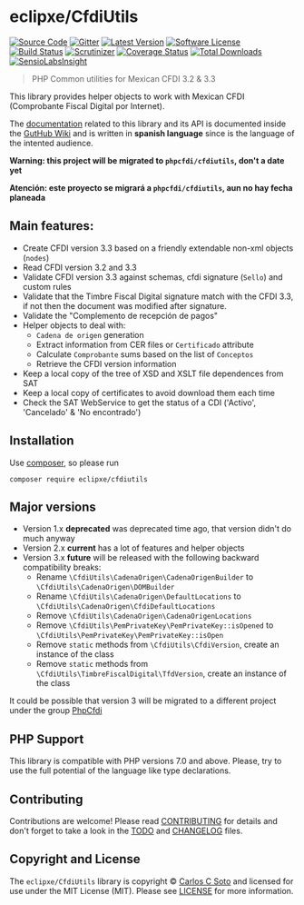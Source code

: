 # eclipxe/CfdiUtils

[![Source Code][badge-source]][source]
[![Gitter][badge-gitter]][gitter]
[![Latest Version][badge-release]][release]
[![Software License][badge-license]][license]
[![Build Status][badge-build]][build]
[![Scrutinizer][badge-quality]][quality]
[![Coverage Status][badge-coverage]][coverage]
[![Total Downloads][badge-downloads]][downloads]
[![SensioLabsInsight][badge-sensiolabs]][sensiolabs]

> PHP Common utilities for Mexican CFDI 3.2 & 3.3

This library provides helper objects to work with Mexican CFDI (Comprobante Fiscal Digital por Internet).

The [documentation] related to this library and its API is documented inside the [GutHub Wiki][documentation]
and is written in **spanish language** since is the language of the intented audience.

**Warning: this project will be migrated to `phpcfdi/cfdiutils`, don't a date yet**

**Atención: este proyecto se migrará a `phpcfdi/cfdiutils`, aun no hay fecha planeada**

## Main features:

- Create CFDI version 3.3 based on a friendly extendable non-xml objects (`nodes`)
- Read CFDI version 3.2 and 3.3
- Validate CFDI version 3.3 against schemas, cfdi signature (`Sello`) and custom rules
- Validate that the Timbre Fiscal Digital signature match with the CFDI 3.3,
  if not then the document was modified after signature.
- Validate the "Complemento de recepción de pagos"
- Helper objects to deal with:
    - `Cadena de origen` generation
    - Extract information from CER files or `Certificado` attribute
    - Calculate `Comprobante` sums based on the list of `Conceptos`
    - Retrieve the CFDI version information
- Keep a local copy of the tree of XSD and XSLT file dependences from SAT
- Keep a local copy of certificates to avoid download them each time
- Check the SAT WebService to get the status of a CDI ('Activo', 'Cancelado' & 'No encontrado') 


## Installation

Use [composer](https://getcomposer.org/), so please run
```shell
composer require eclipxe/cfdiutils
```


## Major versions

- Version 1.x **deprecated** was deprecated time ago, that version didn't do much anyway
- Version 2.x **current** has a lot of features and helper objects
- Version 3.x **future** will be released with the following backward compatibility breaks:
    - Rename `\CfdiUtils\CadenaOrigen\CadenaOrigenBuilder` to `\CfdiUtils\CadenaOrigen\DOMBuilder`
    - Rename `\CfdiUtils\CadenaOrigen\DefaultLocations` to `\CfdiUtils\CadenaOrigen\CfdiDefaultLocations`
    - Remove `\CfdiUtils\CadenaOrigen\CadenaOrigenLocations`
    - Remove `\CfdiUtils\PemPrivateKey\PemPrivateKey::isOpened` to `\CfdiUtils\PemPrivateKey\PemPrivateKey::isOpen`
    - Remove `static` methods from `\CfdiUtils\CfdiVersion`, create an instance of the class  
    - Remove `static` methods from `\CfdiUtils\TimbreFiscalDigital\TfdVersion`, create an instance of the class  
    
It could be possible that version 3 will be migrated to a different project under the group [PhpCfdi]


## PHP Support

This library is compatible with PHP versions 7.0 and above.
Please, try to use the full potential of the language like type declarations.


## Contributing

Contributions are welcome! Please read [CONTRIBUTING][] for details
and don't forget to take a look in the [TODO][] and [CHANGELOG][] files.


## Copyright and License

The `eclipxe/CfdiUtils` library is copyright © [Carlos C Soto](http://eclipxe.com.mx/)
and licensed for use under the MIT License (MIT). Please see [LICENSE][] for more information.


[contributing]: https://github.com/eclipxe13/CfdiUtils/blob/master/CONTRIBUTING.md
[changelog]: https://github.com/eclipxe13/CfdiUtils/blob/master/docs/CHANGELOG.md
[todo]: https://github.com/eclipxe13/CfdiUtils/blob/master/docs/TODO.md
[documentation]: https://github.com/eclipxe13/CfdiUtils/wiki
[phpcfdi]: https://github.com/phpCfdi

[source]: https://github.com/eclipxe13/CfdiUtils
[gitter]: https://gitter.im/eclipxe13/php-cfdi
[release]: https://github.com/eclipxe13/CfdiUtils/releases
[license]: https://github.com/eclipxe13/CfdiUtils/blob/master/LICENSE
[build]: https://travis-ci.org/eclipxe13/CfdiUtils?branch=master
[quality]: https://scrutinizer-ci.com/g/eclipxe13/CfdiUtils/
[sensiolabs]: https://insight.sensiolabs.com/projects/87975c73-2f3b-480a-8cce-e78b15986d7b
[coverage]: https://scrutinizer-ci.com/g/eclipxe13/CfdiUtils/code-structure/master/code-coverage
[downloads]: https://packagist.org/packages/eclipxe/CfdiUtils

[badge-source]: http://img.shields.io/badge/source-eclipxe13/CfdiUtils-blue.svg?style=flat-square
[badge-gitter]: https://img.shields.io/gitter/room/nwjs/nw.js.svg?style=flat-square
[badge-release]: https://img.shields.io/github/release/eclipxe13/CfdiUtils.svg?style=flat-square
[badge-license]: https://img.shields.io/badge/license-MIT-brightgreen.svg?style=flat-square
[badge-build]: https://img.shields.io/travis/eclipxe13/CfdiUtils/master.svg?style=flat-square
[badge-quality]: https://img.shields.io/scrutinizer/g/eclipxe13/CfdiUtils/master.svg?style=flat-square
[badge-sensiolabs]: https://insight.sensiolabs.com/projects/87975c73-2f3b-480a-8cce-e78b15986d7b/mini.png
[badge-coverage]: https://img.shields.io/scrutinizer/coverage/g/eclipxe13/CfdiUtils/master.svg?style=flat-square
[badge-downloads]: https://img.shields.io/packagist/dt/eclipxe/CfdiUtils.svg?style=flat-square
